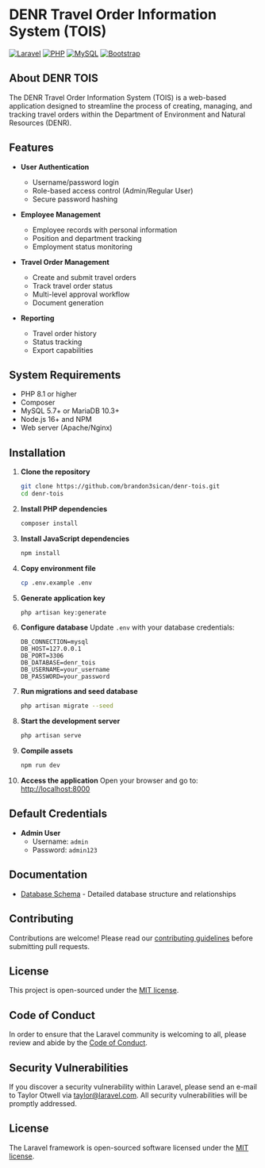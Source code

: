 # DENR Travel Order Information System (TOIS)

[![Laravel](https://img.shields.io/badge/Laravel-FF2D20?style=for-the-badge&logo=laravel&logoColor=white)](https://laravel.com)
[![PHP](https://img.shields.io/badge/PHP-777BB4?style=for-the-badge&logo=php&logoColor=white)](https://www.php.net/)
[![MySQL](https://img.shields.io/badge/MySQL-005C84?style=for-the-badge&logo=mysql&logoColor=white)](https://www.mysql.com/)
[![Bootstrap](https://img.shields.io/badge/Bootstrap-563D7C?style=for-the-badge&logo=bootstrap&logoColor=white)](https://getbootstrap.com/)

## About DENR TOIS

The DENR Travel Order Information System (TOIS) is a web-based application designed to streamline the process of creating, managing, and tracking travel orders within the Department of Environment and Natural Resources (DENR).

## Features

- **User Authentication**
  - Username/password login
  - Role-based access control (Admin/Regular User)
  - Secure password hashing

- **Employee Management**
  - Employee records with personal information
  - Position and department tracking
  - Employment status monitoring

- **Travel Order Management**
  - Create and submit travel orders
  - Track travel order status
  - Multi-level approval workflow
  - Document generation

- **Reporting**
  - Travel order history
  - Status tracking
  - Export capabilities

## System Requirements

- PHP 8.1 or higher
- Composer
- MySQL 5.7+ or MariaDB 10.3+
- Node.js 16+ and NPM
- Web server (Apache/Nginx)

## Installation

1. **Clone the repository**
   ```bash
   git clone https://github.com/brandon3sican/denr-tois.git
   cd denr-tois
   ```

2. **Install PHP dependencies**
   ```bash
   composer install
   ```

3. **Install JavaScript dependencies**
   ```bash
   npm install
   ```

4. **Copy environment file**
   ```bash
   cp .env.example .env
   ```

5. **Generate application key**
   ```bash
   php artisan key:generate
   ```

6. **Configure database**
   Update `.env` with your database credentials:
   ```
   DB_CONNECTION=mysql
   DB_HOST=127.0.0.1
   DB_PORT=3306
   DB_DATABASE=denr_tois
   DB_USERNAME=your_username
   DB_PASSWORD=your_password
   ```

7. **Run migrations and seed database**
   ```bash
   php artisan migrate --seed
   ```

8. **Start the development server**
   ```bash
   php artisan serve
   ```

9. **Compile assets**
   ```bash
   npm run dev
   ```

10. **Access the application**
    Open your browser and go to: [http://localhost:8000](http://localhost:8000)

## Default Credentials

- **Admin User**
  - Username: `admin`
  - Password: `admin123`

## Documentation

- [Database Schema](docs/DATABASE.md) - Detailed database structure and relationships

## Contributing

Contributions are welcome! Please read our [contributing guidelines](CONTRIBUTING.md) before submitting pull requests.

## License

This project is open-sourced under the [MIT license](https://opensource.org/licenses/MIT).

## Code of Conduct

In order to ensure that the Laravel community is welcoming to all, please review and abide by the [Code of Conduct](https://laravel.com/docs/contributions#code-of-conduct).

## Security Vulnerabilities

If you discover a security vulnerability within Laravel, please send an e-mail to Taylor Otwell via [taylor@laravel.com](mailto:taylor@laravel.com). All security vulnerabilities will be promptly addressed.

## License

The Laravel framework is open-sourced software licensed under the [MIT license](https://opensource.org/licenses/MIT).
